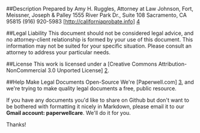 ##Description
Prepared by Amy H. Ruggles, Attorney at Law Johnson, Fort, Meissner, Joseph & Palley
1555 River Park Dr., Suite 108
Sacramento, CA 95815
(916) 920-5983
[http://californiaprobate.info] [4]

##Legal Liability
This document should not be considered legal advice, and no attorney-client relationship is formed by your use of this document.  This information may not be suited for your specific situation.  Please consult an attorney to address your particular needs. 

##License
This work is licensed under a [Creative Commons Attribution-NonCommercial 3.0 Unported License] [2].

##Help Make Legal Documents Open-Source
We're [Paperwell.com] [3], and we're trying to make quality legal documents a free, public resource.

If you have any documents you'd like to share on Github but don't want to be bothered with formatting it nicely in Markdown, please email it to our **Gmail account: paperwellcare**.  We'll do it for you.

Thanks!

[1]: http://www.paperwell.com/docs/467-room-rental-agreement-for-homeowner-on-site/comments
[2]: http://creativecommons.org/licenses/by-nc/3.0/
[3]: http://www.paperwell.com
[4]: http://californiaprobate.info